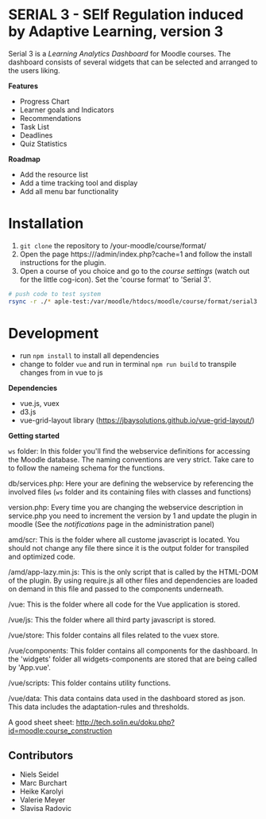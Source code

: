 # SERIAL 3 - SElf Regulation induced by Adaptive Learning, version 3

Serial 3 is a *Learning Analytics Dashboard* for Moodle courses. The dashboard consists of several widgets
that can be selected and arranged to the users liking.


**Features**
- Progress Chart
- Learner goals and Indicators
- Recommendations
- Task List
- Deadlines
- Quiz Statistics

**Roadmap**

- Add the resource list
- Add a time tracking tool and display
- Add all menu bar functionality


# Installation

1. `git clone`  the repository to /your-moodle/course/format/
2. Open the page https://<moodle>/admin/index.php?cache=1 and follow the install instructions for the plugin.
3. Open a course of you choice and go to the *course settings* (watch out for the little cog-icon). Set the 'course
   format' to 'Serial 3'.
   
```bash
# push code to test system
rsync -r ./* aple-test:/var/moodle/htdocs/moodle/course/format/serial3 --exclude={'.env','node_modules','*.git','.DS_Store','.gitignore','.vscode'}
```

# Development

* run `npm install` to install all dependencies
* change to folder `vue` and run in terminal `npm run build` to transpile changes from in vue to js

**Dependencies**
* vue.js, vuex
* d3.js
* vue-grid-layout library (https://jbaysolutions.github.io/vue-grid-layout/)

**Getting started**

`ws` folder: In this folder you'll find the webservice definitions for accessing the Moodle database. The naming
conventions are very strict. Take care to to follow the nameing schema for the functions.

db/services.php: Here your are defining the webservice by referencing the involved files (`ws` folder and its containing files with classes and functions)

version.php: Every time you are changing the webservice description in service.php you need to increment the version by
1 and update the plugin in moodle (See the *notifications* page in the administration panel)

amd/scr: This is the folder where all custome javascript is located. You should not change any file there since it is the output folder for transpiled and optimized code.

/amd/app-lazy.min.js: This is the only script that is called by the HTML-DOM of the plugin. By using require.js all other
files and dependencies are loaded on demand in this file and passed to the components underneath.

/vue: This is the folder where all code for the Vue application is stored.

/vue/js: This the folder where all third party javascript is stored.

/vue/store: This folder contains all files related to the vuex store.

/vue/components: This folder contains all components for the dashboard. In the 'widgets' folder all widgets-components
are stored that are being called by 'App.vue'.

/vue/scripts: This folder contains utility functions.

/vue/data: This data contains data used in the dashboard stored as json. This data includes the adaptation-rules and 
thresholds.

A good sheet sheet: http://tech.solin.eu/doku.php?id=moodle:course_construction



## Contributors
* Niels Seidel
* Marc Burchart
* Heike Karolyi
* Valerie Meyer
* Slavisa Radovic